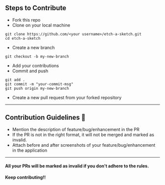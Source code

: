## Steps to Contribute 
- Fork this repo 
- Clone on your local machine 
```terminal
git clone https://github.com/<your username>/etch-a-sketch.git
cd etch-a-sketch
```
- Create a new branch 
```terminal
git checkout -b my-new-branch
```
- Add your contributions 
- Commit and push

```terminal
git add .
git commit -m "your-commit-msg"
git push origin my-new-branch
```
- Create a new pull request from your forked repository

	
<hr>
	

## Contribution Guidelines 📃

* Mention the description of feature/bug/enhancement in the PR
* If the PR is not in the right format, it will not be merged and marked as invalid.
* Attach before and after screenshots of your feature/bug/enhancement in the application

	
<hr>

#### All your PRs will be marked as invalid if you don't adhere to the rules.
#### Keep contributing!!
